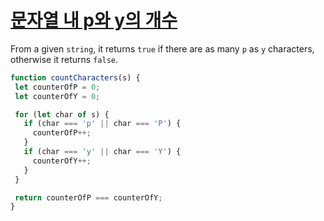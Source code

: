  # [문자열 내 p와 y의 개수](https://programmers.co.kr/learn/courses/30/lessons/12916)
 
 From a given `string`, it returns `true` if there are as many `p` as `y` characters, otherwise it returns `false`.

 ```js
function countCharacters(s) {
  let counterOfP = 0;
  let counterOfY = 0;

  for (let char of s) {
    if (char === 'p' || char === 'P') {
      counterOfP++;
    }
    if (char === 'y' || char === 'Y') {
      counterOfY++;
    }
  }

  return counterOfP === counterOfY;
}
 ```
